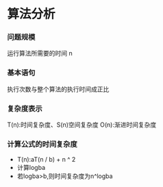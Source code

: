 # 算法分析
### 问题规模
运行算法所需要的时间 n
### 基本语句
执行次数与整个算法的执行时间成正比
### 复杂度表示
T(n):时间复杂度、S(n)空间复杂度
O(n):渐进时间复杂度
### 计算公式的时间复杂度
- T(n):aT(n / b) + n ^ 2
- 计算logba
- 若logba>b,则时间复杂度为n^logba